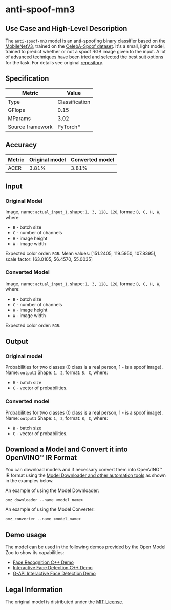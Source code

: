 # anti-spoof-mn3

## Use Case and High-Level Description

The `anti-spoof-mn3` model is an anti-spoofing binary classifier based on the [MobileNetV3](https://arxiv.org/abs/1905.02244), trained on the [CelebA-Spoof dataset](https://arxiv.org/abs/2007.12342). It's a small, light model, trained to predict whether or not a spoof RGB image given to the input. A lot of advanced techniques have been tried and selected the best suit options for the task.
For details see original [repository](https://github.com/kprokofi/light-weight-face-anti-spoofing).

## Specification

| Metric                          | Value                                     |
|---------------------------------|-------------------------------------------|
| Type                            | Classification                            |
| GFlops                          | 0.15                                      |
| MParams                         | 3.02                                      |
| Source framework                | PyTorch\*                                 |

## Accuracy

| Metric | Original model | Converted model |
| ------ | -------------- | --------------- |
| ACER   | 3.81%          | 3.81%           |

## Input

### Original Model

Image, name: `actual_input_1`, shape: `1, 3, 128, 128`, format: `B, C, H, W`, where:

- `B` - batch size
- `C` - number of channels
- `H` - image height
- `W` - image width

Expected color order: `RGB`.
Mean values: [151.2405, 119.5950, 107.8395], scale factor: [63.0105, 56.4570, 55.0035]

### Converted Model

Image, name: `actual_input_1`, shape: `1, 3, 128, 128`, format: `B, C, H, W`, where:

- `B` - batch size
- `C` - number of channels
- `H` - image height
- `W` - image width

Expected color order: `BGR`.

## Output

### Original model

Probabilities for two classes (0 class is a real person, 1 - is a spoof image). Name: `output1` Shape: `1, 2`, format: `B, C`, where:

- `B` - batch size
- `C` - vector of probabilities.

### Converted model

Probabilities for two classes (0 class is a real person, 1 - is a spoof image). Name: `output1` Shape: `1, 2`, format: `B, C`, where:

- `B` - batch size
- `C` - vector of probabilities.

## Download a Model and Convert it into OpenVINO™ IR Format

You can download models and if necessary convert them into OpenVINO™ IR format using the [Model Downloader and other automation tools](../../../tools/model_tools/README.md) as shown in the examples below.

An example of using the Model Downloader:
```
omz_downloader --name <model_name>
```

An example of using the Model Converter:
```
omz_converter --name <model_name>
```

## Demo usage

The model can be used in the following demos provided by the Open Model Zoo to show its capabilities:

* [Face Recognition C++ Demo](../../../demos/face_recognition_demo/cpp/README.md)
* [Interactive Face Detection C++ Demo](../../../demos/interactive_face_detection_demo/cpp/README.md)
* [G-API Interactive Face Detection Demo](../../../demos/interactive_face_detection_demo/cpp_gapi/README.md)

## Legal Information

The original model is distributed under the
[MIT License](https://raw.githubusercontent.com/kprokofi/light-weight-face-anti-spoofing/master/LICENSE).
